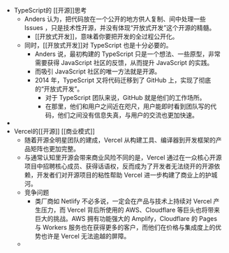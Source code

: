 - TypeScript的 [[开源]]思考
	- Anders 认为，把代码放在一个公开的地方供人复制、间中处理一些 Issues ，只是技术性开源，并没有体现“开放式开发”这个开源的精髓。
		- [[开放式开发]]，意味着你要把开发的全过程公开化。
	- 同时，[[开放式开发]]对 TypeScript 也是十分必要的。
		- Anders 说，最初构建的 TypeScript 只是一个想法、一些原型，非常需要获得 JavaScript 社区的反馈，从而提升 JavaScript 的实践。
		- 而吸引 JavaScript 社区的唯一方法就是开源。
		- 2014 年，TypeScript 又将代码迁移到了 GitHub 上，实现了彻底的“开放式开发”。
			- 对于 TypeScript 团队来说，GitHub 就是他们的工作场所。
			- 在那里，他们和用户之间近在咫尺，用户能即时看到团队写的代码，他们之间没有信息失真，与用户的交流也更加快速。
-
- Vercel的[[开源]] [[商业模式]]
	- 随着开源全明星团队的建成，Vercel 从构建工具、编译器到开发框架的产品矩阵也更加完整。
	- 与通常认知里开源会带来商业风险不同的是，Vercel 通过在一众核心开源项目中招聘核心成员、获得话语权，反而成为了开发者无法绕开的开源依赖，开发者们对开源项目的粘性帮助 Vercel 进一步构建了商业上的护城河。
	- 竞争问题
		- 类厂商如 Netlify 不必多说，一定会在产品与技术上持续对 Vercel 产生压力，而 Vercel 背后所使用的 AWS、Cloudflare 等巨头也将带来巨大的挑战。AWS 拥有功能强大的 Amplify，Cloudflare 的 Pages 与 Workers 服务也在获得更多的客户，而他们在价格与集成度上的优势也许是 Vercel 无法逾越的屏障。
	-